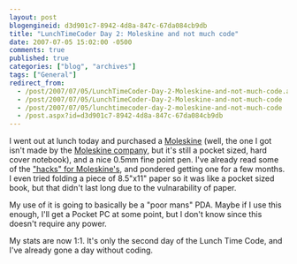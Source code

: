 ```yaml
---
layout: post
blogengineid: d3d901c7-8942-4d8a-847c-67da084cb9db
title: "LunchTimeCoder Day 2: Moleskine and not much code"
date: 2007-07-05 15:02:00 -0500
comments: true
published: true
categories: ["blog", "archives"]
tags: ["General"]
redirect_from: 
  - /post/2007/07/05/LunchTimeCoder-Day-2-Moleskine-and-not-much-code.aspx
  - /post/2007/07/05/LunchTimeCoder-Day-2-Moleskine-and-not-much-code
  - /post/2007/07/05/lunchtimecoder-day-2-moleskine-and-not-much-code
  - /post.aspx?id=d3d901c7-8942-4d8a-847c-67da084cb9db
---
```

<!-- more -->

I went out at lunch today and purchased a <A href="http://en.wikipedia.org/wiki/Moleskine">Moleskine</A> (well, the one I got isn't made by the <A href="http://www.moleskine.com/">Moleskine company</A>, but it's still a pocket sized, hard cover notebook), and a nice 0.5mm fine point pen. I've already read some of the <A href="http://lifehacker.com/software/moleskine/">"hacks" for Moleskine's</A>, and pondered getting one for a few months. I even tried folding a piece of 8.5"x11" paper so it was like a pocket sized book, but that didn't last long due to the vulnarability of paper.

My use of it is going to basically be a "poor mans" PDA. Maybe if I use this enough, I'll get a Pocket PC at some point, but I don't know since this doesn't require any power.

My stats are now 1:1. It's only the second day of the Lunch Time Code, and I've already gone a day without coding.
